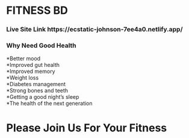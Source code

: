 <h1>FITNESS BD</h1>

<h3>Live Site Link <span> https://ecstatic-johnson-7ee4a0.netlify.app/</span></h3>

<h3> Why Need Good Health</h3>
</hr>
*Better mood </br>
*Improved gut health</br>
*Improved memory</br>
*Weight loss</br>
*Diabetes management</br>
*Strong bones and teeth</br>
*Getting a good night’s sleep</br>
*The health of the next generation</br>

<h1> Please Join Us For Your Fitness</h1>